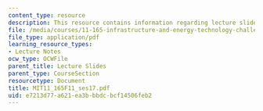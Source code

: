 ```yaml
---
content_type: resource
description: This resource contains information regarding lecture slides.
file: /media/courses/11-165-infrastructure-and-energy-technology-challenges-fall-2011/e7213d77a621ea3bbbdcbcf14506feb2_MIT11_165F11_ses17.pdf
file_type: application/pdf
learning_resource_types:
- Lecture Notes
ocw_type: OCWFile
parent_title: Lecture Slides
parent_type: CourseSection
resourcetype: Document
title: MIT11_165F11_ses17.pdf
uid: e7213d77-a621-ea3b-bbdc-bcf14506feb2
---
```

